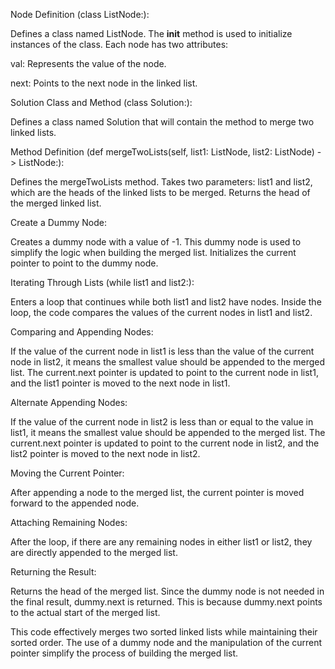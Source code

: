 Node Definition (class ListNode:):

Defines a class named ListNode.
The __init__ method is used to initialize instances of the class.
Each node has two attributes:

val: Represents the value of the node.

next: Points to the next node in the linked list.


Solution Class and Method (class Solution:):

Defines a class named Solution that will contain the method to merge two linked lists.

Method Definition (def mergeTwoLists(self, list1: ListNode, list2: ListNode) -> ListNode:):

Defines the mergeTwoLists method.
Takes two parameters: list1 and list2, which are the heads of the linked lists to be merged.
Returns the head of the merged linked list.

Create a Dummy Node:

Creates a dummy node with a value of -1. This dummy node is used to simplify the logic when building the merged list.
Initializes the current pointer to point to the dummy node.

Iterating Through Lists (while list1 and list2:):

Enters a loop that continues while both list1 and list2 have nodes.
Inside the loop, the code compares the values of the current nodes in list1 and list2.

Comparing and Appending Nodes:

If the value of the current node in list1 is less than the value of the current node in list2, it means the smallest value should be appended to the merged list.
The current.next pointer is updated to point to the current node in list1, and the list1 pointer is moved to the next node in list1.

Alternate Appending Nodes:

If the value of the current node in list2 is less than or equal to the value in list1, it means the smallest value should be appended to the merged list.
The current.next pointer is updated to point to the current node in list2, and the list2 pointer is moved to the next node in list2.

Moving the Current Pointer:

After appending a node to the merged list, the current pointer is moved forward to the appended node.

Attaching Remaining Nodes:

After the loop, if there are any remaining nodes in either list1 or list2, they are directly appended to the merged list.

Returning the Result:

Returns the head of the merged list. Since the dummy node is not needed in the final result, dummy.next is returned. This is because dummy.next points to the actual start of the merged list.

This code effectively merges two sorted linked lists while maintaining their sorted order. The use of a dummy node and the manipulation of the current pointer simplify the process of building the merged list.​

